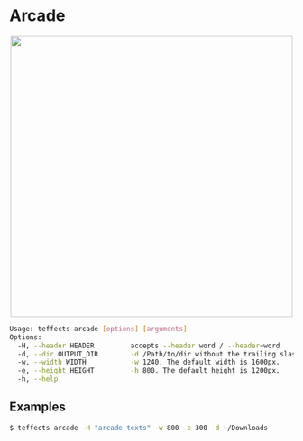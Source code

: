 # Arcade

<p align="center">
<img width="500" src="https://raw.githubusercontent.com/shinokada/teffects/main/images/arcade.png" /> 
</p>

```sh
Usage: teffects arcade [options] [arguments]
Options:
  -H, --header HEADER         accepts --header word / --header=word
  -d, --dir OUTPUT_DIR        -d /Path/to/dir without the trailing slash.
  -w, --width WIDTH           -w 1240. The default width is 1600px.
  -e, --height HEIGHT         -h 800. The default height is 1200px.
  -h, --help
```

## Examples

```sh
$ teffects arcade -H "arcade texts" -w 800 -e 300 -d ~/Downloads
```